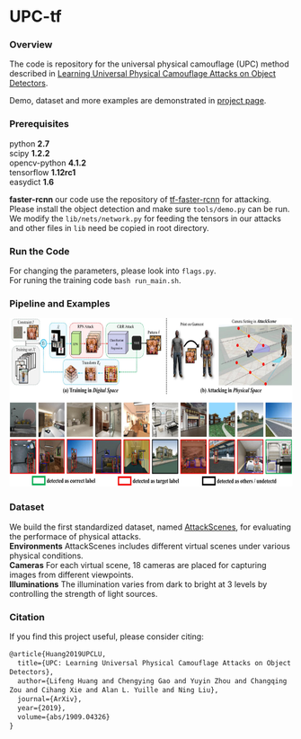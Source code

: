 # UPC-tf
### Overview

The code is repository for the universal physical camouflage (UPC) method described in [Learning Universal Physical Camouflage Attacks on Object Detectors](https://arxiv.org/abs/1909.04326v1).

Demo, dataset and more examples are demonstrated in [project page](https://mesunhlf.github.io/index_physical.html).

### Prerequisites

python **2.7**  
scipy **1.2.2**  
opencv-python **4.1.2**  
tensorflow **1.12rc1**  
easydict **1.6**
  
**faster-rcnn** our code use the repository of [tf-faster-rcnn](https://github.com/endernewton/tf-faster-rcnn) for attacking. Please install the object detection and make sure `tools/demo.py` can be run. We modify the `lib/nets/network.py` for feeding the tensors in our attacks and other files in `lib` need be copied in root directory.


### Run the Code
For changing the parameters, please look into `flags.py`.   
For runing the training code `bash run_main.sh`.

### Pipeline and Examples
<img src="/images/examples.png" width = "700" height = "300" align=center/>

### Dataset
We build the first standardized dataset, named [AttackScenes](https://drive.google.com/open?id=1tmzQj7Dm4zO4ROThDjJM5pJDrHMR2dWn), for evaluating the performace of physical attacks.  
**Environments** AttackScenes includes different virtual scenes
under various physical conditions.  
**Cameras** For each virtual scene, 18 cameras are
placed for capturing images from different viewpoints.  
**Illuminations** The illumination varies from dark to bright at 3 levels by controlling the strength of light sources.

### Citation
If you find this project useful, please consider citing:

	@article{Huang2019UPCLU,
	  title={UPC: Learning Universal Physical Camouflage Attacks on Object Detectors},
	  author={Lifeng Huang and Chengying Gao and Yuyin Zhou and Changqing Zou and Cihang Xie and Alan L. Yuille and Ning Liu},
	  journal={ArXiv},
	  year={2019},
	  volume={abs/1909.04326}
	}
